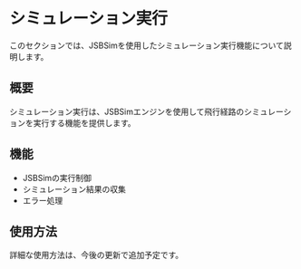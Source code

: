 # シミュレーション実行

このセクションでは、JSBSimを使用したシミュレーション実行機能について説明します。

## 概要

シミュレーション実行は、JSBSimエンジンを使用して飛行経路のシミュレーションを実行する機能を提供します。

## 機能

- JSBSimの実行制御
- シミュレーション結果の収集
- エラー処理

## 使用方法

詳細な使用方法は、今後の更新で追加予定です。 